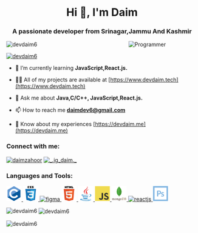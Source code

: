 <h1 align="center">Hi 👋, I'm Daim</h1>
<h3 align="center">A passionate developer from Srinagar,Jammu And Kashmir</h3>
<img align="right" alt="Programmer" width="182" src="https://media.tenor.com/NOYF3f82b_gAAAAC/programmer.gif">
<p align="left"> <img src="https://komarev.com/ghpvc/?username=devdaim6&label=Profile%20views&color=0e75b6&style=flat" alt="devdaim6" /> </p>

<p align="left"> <a href="https://github.com/ryo-ma/github-profile-trophy"><img src="https://github-profile-trophy.vercel.app/?username=devdaim6" alt="devdaim6" /></a> </p>

- 🌱 I’m currently learning **JavaScript,React.js.**

- 👨‍💻 All of my projects are available at [https://www.devdaim.tech](https://www.devdaim.tech)

- 💬 Ask me about **Java,C/C++, JavaScript,React.js.**

- 📫 How to reach me **daimdev6@gmail.com**

- 📄 Know about my experiences [https://devdaim.me](https://devdaim.me)




<h3 align="left">Connect with me:</h3>
<p align="left">
<a href="https://linkedin.com/in/daimzahoorit" target="blank"><img align="center" src="" alt="daimzahoor" height="30" width="100" /></a>
<a href="https://instagram.com/_.ig_daim._" target="blank"><img align="center" src="https://logodix.com/logo/484500.jpg" alt="_.ig_daim._" height="30" width="100" /></a>
</p>

<h3 align="left">Languages and Tools:</h3>
<p align="left"> <a href="https://www.cprogramming.com/" target="_blank" rel="noreferrer"> <img src="https://raw.githubusercontent.com/devicons/devicon/master/icons/c/c-original.svg" alt="c" width="40" height="40"/> </a> <a href="https://www.w3schools.com/css/" target="_blank" rel="noreferrer"> <img src="https://raw.githubusercontent.com/devicons/devicon/master/icons/css3/css3-original-wordmark.svg" alt="css3" width="40" height="40"/> </a> <a href="https://www.figma.com/" target="_blank" rel="noreferrer"> <img src="https://www.vectorlogo.zone/logos/figma/figma-icon.svg" alt="figma" width="40" height="40"/> </a> <a href="https://www.w3.org/html/" target="_blank" rel="noreferrer"> <img src="https://raw.githubusercontent.com/devicons/devicon/master/icons/html5/html5-original-wordmark.svg" alt="html5" width="40" height="40"/> </a> <a href="https://www.java.com" target="_blank" rel="noreferrer"> <img src="https://raw.githubusercontent.com/devicons/devicon/master/icons/java/java-original.svg" alt="java" width="40" height="40"/> </a> <a href="https://developer.mozilla.org/en-US/docs/Web/JavaScript" target="_blank" rel="noreferrer"> <img src="https://raw.githubusercontent.com/devicons/devicon/master/icons/javascript/javascript-original.svg" alt="javascript" width="40" height="40"/> </a> <a href="https://www.mongodb.com/" target="_blank" rel="noreferrer"> <img src="https://raw.githubusercontent.com/devicons/devicon/master/icons/mongodb/mongodb-original-wordmark.svg" alt="mongodb" width="40" height="40"/> </a> <a href="https://reactjs.org" target="_blank" rel="noreferrer"> <img src="https://raw.githubusercontent.com/devicons/devicon/master/icons/reactjs/reactjs-original-wordmark.svg" alt="reactjs" width="40" height="40"/> </a> <a href="https://www.photoshop.com/en" target="_blank" rel="noreferrer"> <img src="https://raw.githubusercontent.com/devicons/devicon/master/icons/photoshop/photoshop-line.svg" alt="photoshop" width="40" height="40"/> </a> </p>

<p><img align="left" src="https://github-readme-stats.vercel.app/api/top-langs?username=devdaim6&show_icons=true&locale=en&layout=compact" alt="devdaim6" /></p>

<p>&nbsp;<img align="center" src="https://github-readme-stats.vercel.app/api?username=devdaim6&show_icons=true&locale=en" alt="devdaim6" /></p>

<p><img align="center" src="https://github-readme-streak-stats.herokuapp.com/?user=devdaim6&" alt="devdaim6" /></p>
